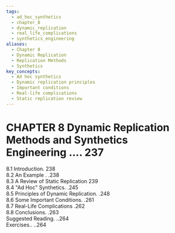 ```yaml
---
tags:
  - ad_hoc_synthetics
  - chapter_8
  - dynamic_replication
  - real_life_complications
  - synthetics_engineering
aliases:
  - Chapter 8
  - Dynamic Replication
  - Replication Methods
  - Synthetics
key_concepts:
  - Ad hoc synthetics
  - Dynamic replication principles
  - Important conditions
  - Real-life complications
  - Static replication review
---
```


# CHAPTER 8 Dynamic Replication Methods and Synthetics Engineering .... 237  

8.1 Introduction. 238   
8.2 An Example . .238   
8.3 A Review of Static Replication 239   
8.4 "Ad Hoc" Synthetics. .245   
8.5 Principles of Dynamic Replication. .248   
8.6 Some Important Conditions. .261   
8.7 Real-Life Complications .262   
8.8 Conclusions. .263   
Suggested Reading. ..264   
Exercises.. ..264  
